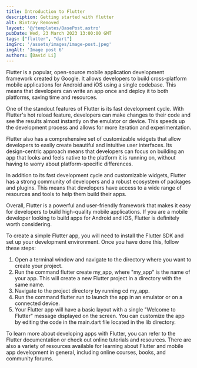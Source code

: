 ```yaml
---
title: Introduction to Flutter
description: Getting started with flutter
alt: Bintray Removed
layout: '@/templates/BasePost.astro'
pubDate: Wed, 23 March 2023 13:00:00 GMT
tags: ["flutter", "dart"]
imgSrc: '/assets/images/image-post.jpeg'
imgAlt: 'Image post 6'
authors: [David Li]
---
```


Flutter is a popular, open-source mobile application development framework created by Google. It allows developers to build cross-platform mobile applications for Android and iOS using a single codebase. This means that developers can write an app once and deploy it to both platforms, saving time and resources.

One of the standout features of Flutter is its fast development cycle. With Flutter's hot reload feature, developers can make changes to their code and see the results almost instantly on the emulator or device. This speeds up the development process and allows for more iteration and experimentation.

Flutter also has a comprehensive set of customizable widgets that allow developers to easily create beautiful and intuitive user interfaces. Its design-centric approach means that developers can focus on building an app that looks and feels native to the platform it is running on, without having to worry about platform-specific differences.

In addition to its fast development cycle and customizable widgets, Flutter has a strong community of developers and a robust ecosystem of packages and plugins. This means that developers have access to a wide range of resources and tools to help them build their apps.

Overall, Flutter is a powerful and user-friendly framework that makes it easy for developers to build high-quality mobile applications. If you are a mobile developer looking to build apps for Android and iOS, Flutter is definitely worth considering.


To create a simple Flutter app, you will need to install the Flutter SDK and set up your development environment. Once you have done this, follow these steps:

1. Open a terminal window and navigate to the directory where you want to create your project.
2. Run the command flutter create my_app, where "my_app" is the name of your app. This will create a new Flutter project in a directory with the same name.
3. Navigate to the project directory by running cd my_app.
4. Run the command flutter run to launch the app in an emulator or on a connected device.
5. Your Flutter app will have a basic layout with a single "Welcome to Flutter" message displayed on the screen. You can customize the app by editing the code in the main.dart file located in the lib directory.

To learn more about developing apps with Flutter, you can refer to the Flutter documentation or check out online tutorials and resources. There are also a variety of resources available for learning about Flutter and mobile app development in general, including online courses, books, and community forums.